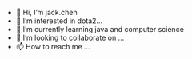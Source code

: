 - 👋 Hi, I’m jack.chen
- 👀 I’m interested in dota2...
- 🌱 I’m currently learning java and computer science
- 💞️ I’m looking to collaborate on ...
- 📫 How to reach me ...

<!---
xuewenchen/xuewenchen is a ✨ special ✨ repository because its `README.md` (this file) appears on your GitHub profile.
You can click the Preview link to take a look at your changes.
--->
